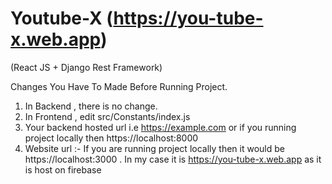 # Youtube-X (https://you-tube-x.web.app)

(React JS + Django Rest Framework)

Changes You Have To Made Before Running Project.
1. In Backend , there is no change.
2. In Frontend , edit src/Constants/index.js
3. Your backend hosted url i.e https://example.com or if you running project locally then https://localhost:8000
4. Website url :- If you are running project locally then it would be https://localhost:3000 . In my case it is https://you-tube-x.web.app as it is host on firebase
